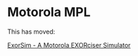 # Motorola MPL

This has moved:

[ExorSim - A Motorola EXORciser Simulator](https://github.com/jhallen/exorsim)

